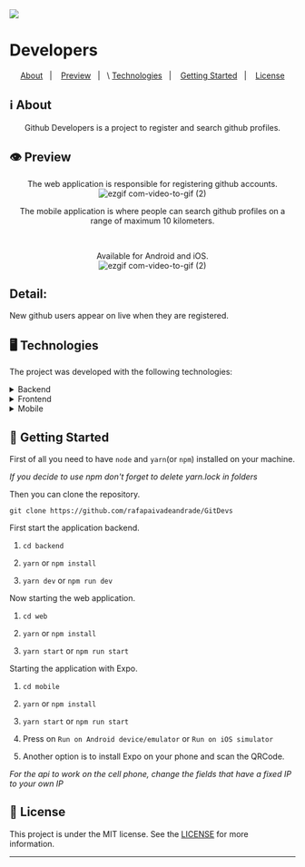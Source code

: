 
 <img src= "https://res.cloudinary.com/dyqsffvre/image/upload/v1592819744/rsz_github_zoigm3.png"/>
<p  align="center">
 <h1>
Developers
  </h1>
</p>

<p align="center">
  <a href="#-About">About</a>&nbsp;&nbsp;&nbsp;|&nbsp;&nbsp;&nbsp;
  <a href="#-Preview">Preview</a>&nbsp;&nbsp;&nbsp;|&nbsp;&nbsp;&nbsp;\
 <a href="#-Technologies">Technologies</a>&nbsp;&nbsp;&nbsp;|&nbsp;&nbsp;&nbsp;
      <a href="#-Getting-Started">Getting Started</a>&nbsp;&nbsp;&nbsp;|&nbsp;&nbsp;&nbsp;
  <a href="#memo-license">License</a>
</p>
 
## ℹ️ About

  

<div  align="center">

 

<p  align="center">

 Github Developers is a project to register and search github profiles.

</p>

  


</div>

  

## 👁 Preview

  
<div  align="center">

The web application is responsible for registering github accounts.
![ezgif com-video-to-gif (2)](https://user-images.githubusercontent.com/51189721/85277847-0dcbcf00-b452-11ea-99bf-1c2f669b9c3c.gif)

 


The mobile application is where people can search github profiles on a range of maximum 10 kilometers.

<br/>

Available for Android and iOS.
<br/>
![ezgif com-video-to-gif (2)](https://user-images.githubusercontent.com/51189721/85258051-caaf3300-b434-11ea-8af8-fd8e3408deea.gif)

</div>

<h2>Detail:</h2>
<p>New github users appear on live when they are registered.</p>
  

## 🖥 Technologies


The project was developed with the following technologies:

  

<details>

<summary>Backend</summary>

 
- [Cors](https://www.npmjs.com/package/cors)

- [Express](https://www.npmjs.com/package/express)

- [Node.js](https://nodejs.org/)

- [Mongoose](https://www.npmjs.com/package/mongoose)

-[WebSocket](https://www.npmjs.com/package/react-websocket)
  

</details>

  

<details>

<summary>Frontend</summary>

  

- [Axios](https://www.npmjs.com/package/axios)


- [React](https://pt-br.reactjs.org/)

- [Styled Components](https://styled-components.com/)


</details>

  

<details>

<summary>Mobile</summary>

  

- [Axios](https://www.npmjs.com/package/axios)

- [Expo](https://expo.io/learn)

- [Expo Location](https://docs.expo.io/versions/latest/sdk/location/)

- [Expo Vecto Icons](https://docs.expo.io/guides/icons/)

- [React](https://pt-br.reactjs.org/)

- [React Native](https://reactnative.dev/)

- [React Native Appearance](https://github.com/expo/react-native-appearance)

- [React Navigation](https://reactnavigation.org/)

- [React Navigation Stack](https://www.npmjs.com/package/react-navigation-stack)

- [React Native Maps](https://www.npmjs.com/package/react-native-maps)

- [React Native Web View](https://www.npmjs.com/package/react-native-webview)

- [Socket IO](https://www.npmjs.com/package/socket.io)

- [Styled Components](https://styled-components.com/)

  

</details>

  

## 🚀 Getting Started

  

First of all you need to have `node` and `yarn`(or `npm`) installed on your machine.

  

_If you decide to use npm don't forget to delete yarn.lock in folders_

  

Then you can clone the repository.

  

`git clone https://github.com/rafapaivadeandrade/GitDevs`

  

First start the application backend.

  

1. `cd backend`

2. `yarn` or `npm install`

3. `yarn dev` or `npm run dev`

  

Now starting the web application.

  

1. `cd web`

2. `yarn` or `npm install`

3. `yarn start` or `npm run start`

  

Starting the application with Expo.

  

1. `cd mobile`

2. `yarn` or `npm install`

3. `yarn start` or `npm run start`

4. Press on `Run on Android device/emulator` or `Run on iOS simulator`

5. Another option is to install Expo on your phone and scan the QRCode.

  

_For the api to work on the cell phone, change the fields that have a fixed IP to your own IP_

  

## 📝 License

  

This project is under the MIT license. See the [LICENSE]([https://github.com/rafapaivadeandrade/GitDevs/blob/master/LICENSE.md](https://github.com/rafapaivadeandrade/GitDevs/blob/master/LICENSE.md)) for more information.

  

---

